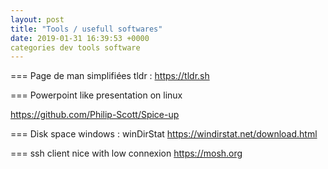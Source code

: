 ```yaml
---
layout: post
title: "Tools / usefull softwares"
date: 2019-01-31 16:39:53 +0000
categories dev tools software
---
```

=== Page de man simplifiées 
tldr : https://tldr.sh

=== Powerpoint like presentation on linux

https://github.com/Philip-Scott/Spice-up

=== Disk space
windows : winDirStat https://windirstat.net/download.html

=== ssh client nice with low connexion 
https://mosh.org
